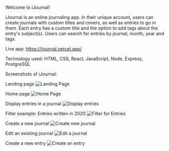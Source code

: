 Welcome to iJournal! 

iJournal is an online journaling app. In their unique account, users can create journals with custom titles and covers, as well as entries to go in them. Each entry has a custom title and the option to add tags about the entry's subject(s). Users can search for entries by journal, month, year and tags. 

Live app: https://ijournal.vercel.app/

Technology used: HTML, CSS, React, JavaScript, Node, Express, PostgreSQL 

Screenshots of iJournal:

Landing page
![Landing Page](https://i.imgur.com/DU8om7A.png)

Home page 
![Home Page](https://i.imgur.com/VjfyDmO.png)

Display entries in a journal
![Display entries](https://i.imgur.com/Eovi7A3.png)

Filter example: Entries written in 2020
![Filter for Entries](https://i.imgur.com/vQep1iZ.png)

Create a new journal
![Create new journal](https://i.imgur.com/WIXr0Od.png)

Edit an existing journal
![Edit a journal](https://i.imgur.com/YVXrciv.png)

Create a new entry 
![Create an entry](https://i.imgur.com/OiV2q3G.png)

